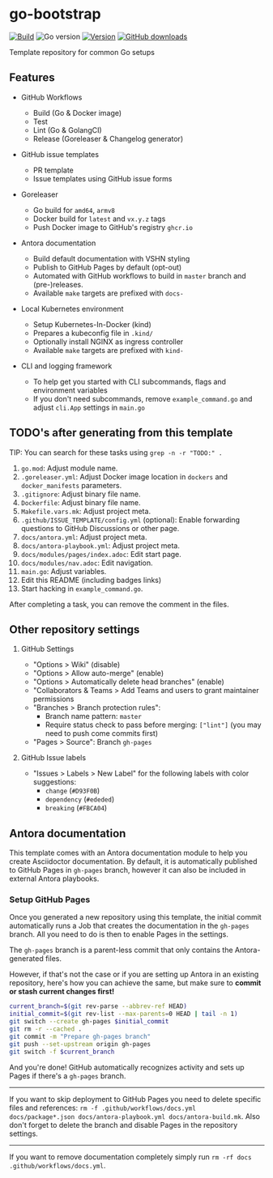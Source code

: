 # go-bootstrap

[![Build](https://img.shields.io/github/actions/workflow/status/vshn/go-bootstrap/.github/workflows/test.yml?branch=master)][build]
![Go version](https://img.shields.io/github/go-mod/go-version/vshn/go-bootstrap)
[![Version](https://img.shields.io/github/v/release/vshn/go-bootstrap)][releases]
[![GitHub downloads](https://img.shields.io/github/downloads/vshn/go-bootstrap/total)][releases]

[build]: https://github.com/vshn/go-bootstrap/actions?query=workflow%3ATest
[releases]: https://github.com/vshn/go-bootstrap/releases

Template repository for common Go setups

## Features

* GitHub Workflows
  - Build (Go & Docker image)
  - Test
  - Lint (Go & GolangCI)
  - Release (Goreleaser & Changelog generator)

* GitHub issue templates
  - PR template
  - Issue templates using GitHub issue forms

* Goreleaser
  - Go build for `amd64`, `armv8`
  - Docker build for `latest` and `vx.y.z` tags
  - Push Docker image to GitHub's registry `ghcr.io`

* Antora documentation
  - Build default documentation with VSHN styling
  - Publish to GitHub Pages by default (opt-out)
  - Automated with GitHub workflows to build in `master` branch and (pre-)releases.
  - Available `make` targets are prefixed with `docs-`

* Local Kubernetes environment
  - Setup Kubernetes-In-Docker (kind)
  - Prepares a kubeconfig file in `.kind/`
  - Optionally install NGINX as ingress controller
  - Available `make` targets are prefixed with `kind-`

* CLI and logging framework
  - To help get you started with CLI subcommands, flags and environment variables
  - If you don't need subcommands, remove `example_command.go` and adjust `cli.App` settings in `main.go`

## TODO's after generating from this template

TIP: You can search for these tasks using `grep -n -r "TODO:" .`

1. `go.mod`: Adjust module name.
1. `.goreleaser.yml`: Adjust Docker image location in `dockers` and `docker_manifests` parameters.
1. `.gitignore`: Adjust binary file name.
1. `Dockerfile`: Adjust binary file name.
1. `Makefile.vars.mk`: Adjust project meta.
1. `.github/ISSUE_TEMPLATE/config.yml` (optional): Enable forwarding questions to GitHub Discussions or other page.
1. `docs/antora.yml`: Adjust project meta.
1. `docs/antora-playbook.yml`: Adjust project meta.
1. `docs/modules/pages/index.adoc`: Edit start page.
1. `docs/modules/nav.adoc`: Edit navigation.
1. `main.go`: Adjust variables.
1. Edit this README (including badges links)
1. Start hacking in `example_command.go`.

After completing a task, you can remove the comment in the files.

## Other repository settings

1. GitHub Settings
   - "Options > Wiki" (disable)
   - "Options > Allow auto-merge" (enable)
   - "Options > Automatically delete head branches" (enable)
   - "Collaborators & Teams > Add Teams and users to grant maintainer permissions
   - "Branches > Branch protection rules":
     - Branch name pattern: `master`
     - Require status check to pass before merging: `["lint"]` (you may need to push come commits first)
   - "Pages > Source": Branch `gh-pages`

1. GitHub Issue labels
   - "Issues > Labels > New Label" for the following labels with color suggestions:
     - `change` (`#D93F0B`)
     - `dependency` (`#ededed`)
     - `breaking` (`#FBCA04`)

## Antora documentation

This template comes with an Antora documentation module to help you create Asciidoctor documentation.
By default, it is automatically published to GitHub Pages in `gh-pages` branch, however it can also be included in external Antora playbooks.

### Setup GitHub Pages

Once you generated a new repository using this template, the initial commit automatically runs a Job that creates the documentation in the `gh-pages` branch.
All you need to do is then to enable Pages in the settings.

The `gh-pages` branch is a parent-less commit that only contains the Antora-generated files.

However, if that's not the case or if you are setting up Antora in an existing repository, here's how you can achieve the same, but make sure to **commit or stash current changes first!**
```bash
current_branch=$(git rev-parse --abbrev-ref HEAD)
initial_commit=$(git rev-list --max-parents=0 HEAD | tail -n 1)
git switch --create gh-pages $initial_commit
git rm -r --cached .
git commit -m "Prepare gh-pages branch"
git push --set-upstream origin gh-pages
git switch -f $current_branch
```

And you're done!
GitHub automatically recognizes activity and sets up Pages if there's a `gh-pages` branch.

---

If you want to skip deployment to GitHub Pages you need to delete specific files and references:
`rm -f .github/workflows/docs.yml docs/package*.json docs/antora-playbook.yml docs/antora-build.mk`.
Also don't forget to delete the branch and disable Pages in the repository settings.

---

If you want to remove documentation completely simply run `rm -rf docs .github/workflows/docs.yml`.

